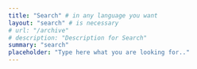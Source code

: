 ```yaml
---
title: "Search" # in any language you want
layout: "search" # is necessary
# url: "/archive"
# description: "Description for Search"
summary: "search"
placeholder: "Type here what you are looking for.."
---
```

